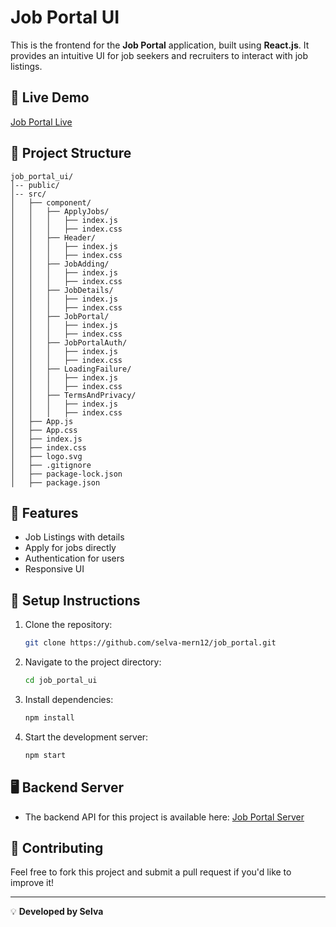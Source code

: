 # Job Portal UI

This is the frontend for the **Job Portal** application, built using **React.js**. It provides an intuitive UI for job seekers and recruiters to interact with job listings.

## 🔗 Live Demo

[Job Portal Live](https://job-portal-eta-five.vercel.app/)

## 📂 Project Structure

```
job_portal_ui/
│-- public/
│-- src/
│   ├── component/
│   │   ├── ApplyJobs/
│   │   │   ├── index.js
│   │   │   ├── index.css
│   │   ├── Header/
│   │   │   ├── index.js
│   │   │   ├── index.css
│   │   ├── JobAdding/
│   │   │   ├── index.js
│   │   │   ├── index.css
│   │   ├── JobDetails/
│   │   │   ├── index.js
│   │   │   ├── index.css
│   │   ├── JobPortal/
│   │   │   ├── index.js
│   │   │   ├── index.css
│   │   ├── JobPortalAuth/
│   │   │   ├── index.js
│   │   │   ├── index.css
│   │   ├── LoadingFailure/
│   │   │   ├── index.js
│   │   │   ├── index.css
│   │   ├── TermsAndPrivacy/
│   │   │   ├── index.js
│   │   │   ├── index.css
│   ├── App.js
│   ├── App.css
│   ├── index.js
│   ├── index.css
│   ├── logo.svg
│   ├── .gitignore
│   ├── package-lock.json
│   ├── package.json
```

## 📌 Features
- Job Listings with details
- Apply for jobs directly
- Authentication for users
- Responsive UI

## 🚀 Setup Instructions

1. Clone the repository:
   ```sh
   git clone https://github.com/selva-mern12/job_portal.git
   ```

2. Navigate to the project directory:
   ```sh
   cd job_portal_ui
   ```

3. Install dependencies:
   ```sh
   npm install
   ```

4. Start the development server:
   ```sh
   npm start
   ```

## 🖥️ Backend Server
- The backend API for this project is available here: [Job Portal Server](https://github.com/selva-mern12/job-portal-server)

## 🤝 Contributing
Feel free to fork this project and submit a pull request if you'd like to improve it!

---
💡 **Developed by Selva**

